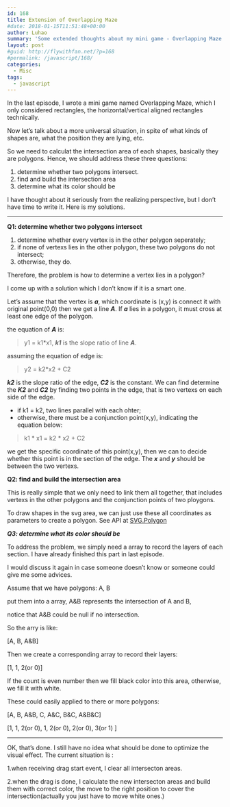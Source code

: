 ```yaml
---
id: 168
title: Extension of Overlapping Maze
#date: 2018-01-15T11:51:48+00:00
author: Luhao
summary: 'Some extended thoughts about my mini game - Overlapping Maze'
layout: post
#guid: http://flywithfan.net/?p=168
#permalink: /javascript/168/
categories:
  - Misc
tags:
  - javascript
---
```

In the last episode, I wrote a mini game named Overlapping Maze, which I only considered rectangles, the horizontal/vertical aligned rectangles technically.

Now let&#8217;s talk about a more universal situation, in spite of what kinds of shapes are, what the position they are lying, etc.

So we need to calculat the intersection area of each shapes, basically they are polygons. Hence, we should address these three questions:

  1. determine whether two polygons intersect.
  2. find and build the intersection area 
  3. determine what its color should be

I have thought about it seriously from the realizing perspective, but I don&#8217;t have time to write it. Here is my solutions.

* * *

**Q1: determine whether two polygons intersect**

  1. determine whether every vertex is in the other polygon seperately;
  2. if none of vertexs lies in the other polygon, these two polygons do not intersect;
  3. otherwise, they do.

Therefore, the problem is how to determine a vertex lies in a polygon?

I come up with a solution which I don&#8217;t know if it is a smart one.

Let&#8217;s assume that the vertex is **_a_**, which coordinate is (x,y) is connect it with original point(0,0) then we get a line **_A_**. If **_a_** lies in a polygon, it must cross at least one edge of the polygon.

the equation of **_A_** is:

> y1 = k1&#42;x1, **_k1_** is the slope ratio of line **_A_**. 

assuming the equation of edge is:

> y2 = k2&#42;x2 + C2 

**_k2_** is the slope ratio of the edge, **_C2_** is the constant. We can find determine the **_K2_** and **_C2_** by finding two points in the edge, that is two vertexs on each side of the edge.

  * if k1 = k2, two lines parallel with each ohter;
  * otherwise, there must be a conjunction point(x,y), indicating the equation below: 

> k1 &#42; x1 = k2 &#42; x2 + C2 

we get the specific coordinate of this point(x,y), then we can to decide whether this point is in the section of the edge. The **_x_** and **_y_** should be between the two vertexs.

**Q2: find and build the intersection area**
  
This is really simple that we only need to link them all together, that includes vertexs in the other polygons and the conjunction points of two ploygons.
  
To draw shapes in the svg area, we can just use these all coordinates as parameters to create a polygon. See API at [SVG.Polygon](http://svgjs.com/elements/#svg-polygon)

**_Q3: determine what its color should be_**
  
To address the problem, we simply need a array to record the layers of each section. I have already finished this part in last episode.
  
I would discuss it again in case someone doesn&#8217;t know or someone could give me some advices.

Assume that we have polygons: A, B
  
put them into a array, A&B represents the intersection of A and B,
  
notice that A&B could be null if no intersection.

So the arry is like:
  
[A, B, A&B]

Then we create a corresponding array to record their layers:
  
[1, 1, 2(or 0)]

If the count is even number then we fill black color into this area, otherwise, we fill it with white.

These could easily applied to there or more polygons:
  
[A, B, A&B, C, A&C, B&C, A&B&C]
  
[1, 1, 2(or 0), 1, 2(or 0), 2(or 0), 3(or 1) ]

* * *

OK, that&#8217;s done. I still have no idea what should be done to optimize the visual effect. The current situation is :

1.when receiving drag start event, I clear all intersecton areas.
  
2.when the drag is done, I calculate the new intersecton areas and build them with correct color, the move to the right position to cover the intersection(actually you just have to move white ones.)